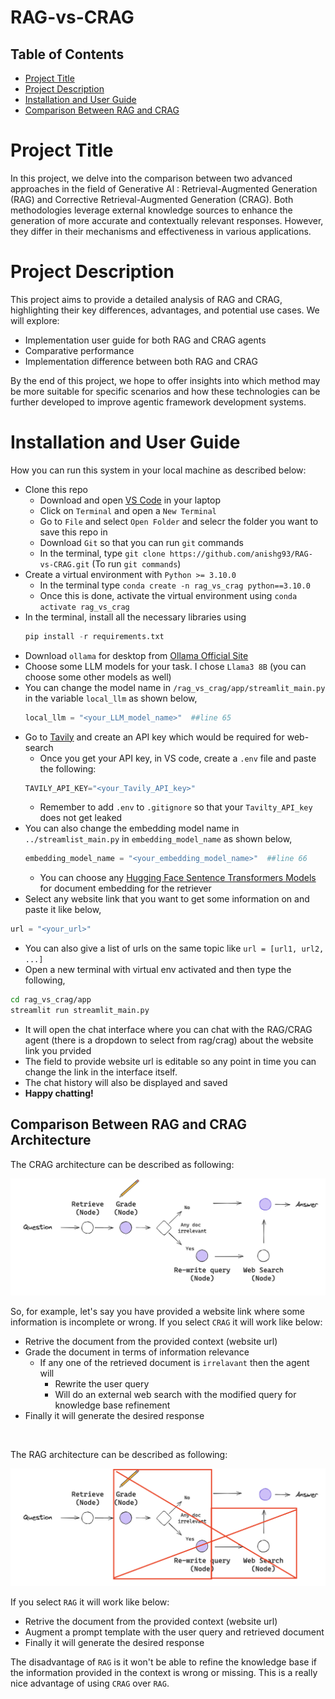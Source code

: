 # RAG-vs-CRAG

## Table of Contents

- [Project Title](#project-title)
- [Project Description](#project-description)
- [Installation and User Guide](#installation-and-user-guide)
- [Comparison Between RAG and CRAG](#comparison-between-rag-and-crag-architecture)

# Project Title

In this project, we delve into the comparison between two advanced approaches in the field of Generative AI : Retrieval-Augmented Generation (RAG) and Corrective Retrieval-Augmented Generation (CRAG). Both methodologies leverage external knowledge sources to enhance the generation of more accurate and contextually relevant responses. However, they differ in their mechanisms and effectiveness in various applications.

# Project Description

This project aims to provide a detailed analysis of RAG and CRAG, highlighting their key differences, advantages, and potential use cases. We will explore:

- Implementation user guide for both RAG and CRAG agents
- Comparative performance
- Implementation difference between both RAG and CRAG

By the end of this project, we hope to offer insights into which method may be more suitable for specific scenarios and how these technologies can be further developed to improve agentic framework development systems.

# Installation and User Guide

How you can run this system in your local machine as described below:

- Clone this repo 
  - Download and open [VS Code](https://code.visualstudio.com/Download) in your laptop
  - Click on `Terminal` and open a `New Terminal`
  - Go to `File` and select `Open Folder` and selecr the folder you want to save this repo in
  - Download `Git` so that you can run `git` commands
  - In the terminal, type `git clone https://github.com/anishg93/RAG-vs-CRAG.git` (To run `git commands`)
- Create a virtual environment with `Python >= 3.10.0`
  - In the terminal type `conda create -n rag_vs_crag python==3.10.0`
  - Once this is done, activate the virtual environment using `conda activate rag_vs_crag`
- In the terminal, install all the necessary libraries using 
    ```python
    pip install -r requirements.txt
    ```
- Download `ollama` for desktop from [Ollama Official Site](https://ollama.com/)
- Choose some LLM models for your task. I chose `Llama3 8B` (you can choose some other models as well)
- You can change the model name in `/rag_vs_crag/app/streamlit_main.py` in the variable `local_llm` as shown below,
  ```python
  local_llm = "<your_LLM_model_name>"  ##line 65
  ```
- Go to [Tavily](tavily.com) and create an API key which would be required for web-search
  - Once you get your API key, in VS code, create a `.env` file and paste the following:
  ```python
  TAVILY_API_KEY="<your_Tavily_API_key>"
  ```
  - Remember to add `.env` to `.gitignore` so that your `Tavilty_API_key` does not get leaked
- You can also change the embedding model name in `../streamlist_main.py` in `embedding_model_name` as shown below,
  ```python
  embedding_model_name = "<your_embedding_model_name>"  ##line 66
  ```
  - You can choose any [Hugging Face Sentence Transformers Models](https://www.sbert.net/docs/sentence_transformer/pretrained_models.html) for document embedding for the retriever
- Select any website link that you want to get some information on and paste it like below,
```python
url = "<your_url>"
```
  - You can also give a list of urls on the same topic like `url = [url1, url2, ...]`
- Open a new terminal with virtual env activated and then type the following,
```bash
cd rag_vs_crag/app
streamlit run streamlit_main.py
```
  - It will open the chat interface where you can chat with the RAG/CRAG agent (there is a dropdown to select from rag/crag) about the website link you prvided
  - The field to provide website url is editable so any point in time you can change the link in the interface itself.
  - The chat history will also be displayed and saved
  - **Happy chatting!**

## Comparison Between RAG and CRAG Architecture

The CRAG architecture can be described as following:

![CRAG Architecture](image/crag_architecture.png)

So, for example, let's say you have provided a website link where some information is incomplete or wrong. If you select `CRAG` it will work like below:
- Retrive the document from the provided context (website url)
- Grade the document in terms of information relevance 
  - If any one of the retrieved document is `irrelavant` then the agent will
    - Rewrite the user query
    - Will do an external web search with the modified query for knowledge base refinement
- Finally it will generate the desired response
<br>

The RAG architecture can be described as following:

![RAG Architecture](image/rag_architecture.png)

If you select `RAG` it will work like below:
- Retrive the document from the provided context (website url)
- Augment a prompt template with the user query and retrieved document
- Finally it will generate the desired response

The disadvantage of `RAG` is it won't be able to refine the knowledge base if the information provided in the context is wrong or missing. This is a really nice advantage of using `CRAG` over `RAG`.
